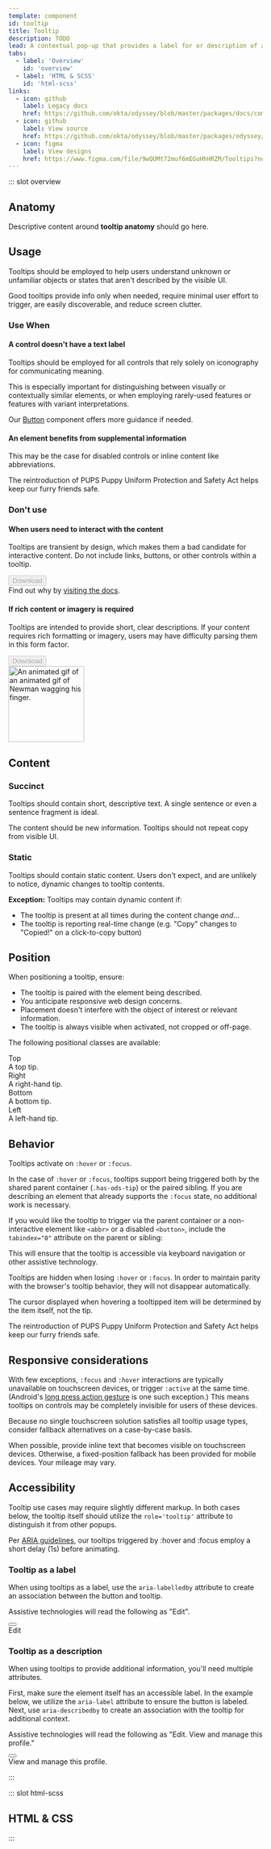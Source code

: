 ```yaml
---
template: component
id: tooltip
title: Tooltip
description: TODO
lead: A contextual pop-up that provides a label for or description of an element.
tabs:
  - label: 'Overview'
    id: 'overview'
  - label: 'HTML & SCSS'
    id: 'html-scss'
links:
  - icon: github
    label: Legacy docs
    href: https://github.com/okta/odyssey/blob/master/packages/docs/components/tooltip.md
  - icon: github
    label: View source
    href: https://github.com/okta/odyssey/blob/master/packages/odyssey/src/scss/components/_tooltip.scss
  - icon: figma
    label: View designs
    href: https://www.figma.com/file/9wQUMt72muf6mEGuHhHRZM/Tooltips?node-id=25%3A2
---
```


::: slot overview

## Anatomy

<Description>

<span class="is-fpo">Descriptive content around **tooltip anatomy** should go here.</span>

</Description>

<Anatomy img="/images/anatomy-tooltip.svg" />

## Usage

<Description>

Tooltips should be employed to help users understand unknown or unfamiliar objects or states that aren't described by the visible UI.

Good tooltips provide info only when needed, require minimal user effort to trigger, are easily discoverable, and reduce screen clutter.

</Description>

<Visual>
  <template>
    <span class="has-ods-tooltip sample--tip">
      <a href=""></a>
      <aside id="download-description" class="ods-tooltip is-ods-tooltip-right" role="tooltip">
        Downloads are disabled during an import.
      </aside>
    </span>
  </template>
</Visual>

### Use When

#### A control doesn't have a text label

<Description>

Tooltips should be employed for all controls that rely solely on iconography for communicating meaning.

This is especially important for distinguishing between visually or contextually similar elements, or when employing rarely-used features or features with variant interpretations.

Our <a href="/components/button/">Button</a> component offers more guidance if needed.

</Description>

<Visual variant="positive">
  <template>
    <span class="has-ods-tooltip">
      <button class="ods-button" aria-describedby="edit-label">
        <svg aria-hidden="true" focusable="false" viewBox="0 0 14 14" fill="none" xmlns="http://www.w3.org/2000/svg" class="ods-icon"><path fill-rule="evenodd" clip-rule="evenodd" d="M12.8008 2.78969L11.2103 1.19923C10.9447 0.933589 10.5121 0.933589 10.2465 1.19923L9 2.44572L11.5543 5L12.8007 3.75351C13.0664 3.48787 13.0664 3.05533 12.8008 2.78969ZM3.5 13L10.5 6L8 3.5L1 10.5V13L3.5 13Z" fill="currentColor"/></svg>
      </button>
      <aside id="edit-label" class="ods-tooltip is-ods-tooltip-top" role="tooltip">
        Edit
      </aside>
    </span>
  </template>
</Visual>

#### An element benefits from supplemental information

<Description>

This may be the case for disabled controls or inline content like abbreviations.

</Description>

<Visual variant="positive">
  <template>
    <span class="has-ods-tooltip sample--tip">
      <button class="ods-button" aria-describedby="download-description" disabled>
        Download
      </button>
      <aside id="download-description" class="ods-tooltip is-ods-tooltip-right" role="tooltip">
        Downloads are disabled during an import.
      </aside>
    </span>
  </template>
</Visual>

<Visual variant="positive">
  <p>
    The reintroduction of
    <span class="has-ods-tooltip">
      <abbr tabindex="0" aria-describedby="pups-tip">PUPS</abbr>
      <span id="pups-tip" class="ods-tooltip is-ods-tooltip-top" role="tooltip">
        Puppy Uniform Protection and Safety Act
      </span>
    </span>
    helps keep our furry friends safe.
  </p>
</Visual>

### Don't use

#### When users need to interact with the content

<Description>

Tooltips are transient by design, which makes them a bad candidate for interactive content. Do not include links, buttons, or other controls within a tooltip.

</Description>

<Visual variant="negative">
  <span class="has-ods-tooltip sample--tip">
    <button class="ods-button" aria-describedby="download-description-link" disabled>
      Download
    </button>
    <aside id="download-description-link" class="ods-tooltip is-ods-tooltip-right" role="tooltip">
      Find out why by <a href="#">visiting the docs</a>.
    </aside>
  </span>
</Visual>

#### If rich content or imagery is required

<Description>

Tooltips are intended to provide short, clear descriptions. If your content requires rich formatting or imagery, users may have difficulty parsing them in this form factor.

</Description>

<Visual variant="negative">
  <span class="has-ods-tooltip sample--tip">
    <button class="ods-button" aria-describedby="download-description-image" disabled>
      Download
    </button>
    <aside id="download-description-image" class="ods-tooltip is-ods-tooltip-top" role="tooltip" style="width: 150px;">
      <img src="https://media.tenor.com/images/7ad30bad07a80b195d13a7119014207e/tenor.gif" alt="An animated gif of an animated gif of Newman wagging his finger." style="width: 150px;">
    </aside>
  </span>
</Visual>

## Content

### Succinct

<Description>

Tooltips should contain short, descriptive text. A single sentence or even a sentence fragment is ideal.

The content should be new information. Tooltips should not repeat copy from visible UI.

</Description>

### Static

<Description>

Tooltips should contain static content. Users don't expect, and are unlikely to notice, dynamic changes to tooltip contents.

<strong>Exception:</strong> Tooltips may contain dynamic content if:

* The tooltip is present at all times during the content change <em>and</em>...
* The tooltip is reporting real-time change (e.g. "Copy" changes to "Copied!" on a click-to-copy button)

</Description>

## Position

<Description>

When positioning a tooltip, ensure:

* The tooltip is paired with the element being described.
* You anticipate responsive web design concerns.
* Placement doesn't interfere with the object of interest or relevant information.
* The tooltip is always visible when activated, not cropped or off-page.

The following positional classes are available:

</Description>

<Visual>
  <div>
    <span class="has-ods-tooltip sample--tip">
      <abbr tabindex="0" aria-describedby="tip-top">Top</abbr>
      <aside id="tip-top" class="ods-tooltip is-ods-tooltip-top" role="tooltip">
        A top tip.
      </aside>
    </span>
    <span class="has-ods-tooltip sample--tip">
      <abbr tabindex="0" aria-describedby="tip-right">Right</abbr>
      <aside id="tip-right" class="ods-tooltip is-ods-tooltip-right" role="tooltip">
        A right-hand tip.
      </aside>
    </span>
    <span class="has-ods-tooltip sample--tip">
      <abbr tabindex="0" aria-describedby="tip-bottom">Bottom</abbr>
      <aside id="tip-bottom" class="ods-tooltip is-ods-tooltip-bottom" role="tooltip">
        A bottom tip.
      </aside>
    </span>
    <span class="has-ods-tooltip sample--tip">
      <abbr tabindex="0" aria-describedby="tip-left">Left</abbr>
      <aside id="tip-left" class="ods-tooltip is-ods-tooltip-left" role="tooltip">
        A left-hand tip.
      </aside>
    </span>
  </div>
</Visual>

## Behavior

<Description>

Tooltips activate on `:hover` or `:focus`.

In the case of `:hover` or `:focus`, tooltips support being triggered both by the shared parent container (`.has-ods-tip`) or the paired sibling. If you are describing an element that already supports the `:focus` state, no additional work is necessary.

If you would like the tooltip to trigger via the parent container or a non-interactive element like `<abbr>` or a disabled `<button>`, include the `tabindex="0"` attribute on the parent or sibling:

This will ensure that the tooltip is accessible via keyboard navigation or other assistive technology.

Tooltips are hidden when losing `:hover` or `:focus`. In order to maintain parity with the browser's tooltip behavior, they will not disappear automatically.

The cursor displayed when hovering a tooltipped item will be determined by the item itself, not the tip.

</Description>

<Visual>
  <p>
    The reintroduction of
    <span class="has-ods-tooltip">
      <abbr tabindex="0" aria-describedby="pups-tip">PUPS</abbr>
      <span id="pups-tip" class="ods-tooltip is-ods-tooltip-top" role="tooltip">
        Puppy Uniform Protection and Safety Act
      </span>
    </span>
    helps keep our furry friends safe.
  </p>
</Visual>

## Responsive considerations

<Description>

With few exceptions, `:focus` and `:hover` interactions are typically unavailable on touchscreen devices, or trigger `:active` at the same time. (Android's <a href="https://material.io/design/interaction/gestures.html#types-of-gestures">long press action gesture</a> is one such exception.) This means tooltips on controls may be completely invisible for users of these devices.

Because no single touchscreen solution satisfies all tooltip usage types, consider fallback alternatives on a case-by-case basis.

When possible, provide inline text that becomes visible on touchscreen devices. Otherwise, a fixed-position fallback has been provided for mobile devices. Your mileage may vary.

</Description>

## Accessibility

<Description>

Tooltip use cases may require slightly different markup. In both cases below, the tooltip itself should utilize the `role='tooltip'` attribute to distinguish it from other popups.

Per <a href="https://www.w3.org/TR/wai-aria-1.1/#tooltip">ARIA guidelines</a>, our tooltips triggered by :hover and :focus employ a short delay (1s) before animating.

</Description>

### Tooltip as a label

<Description>

When using tooltips as a label, use the `aria-labelledby` attribute to create an association between the button and tooltip. 

Assistive technologies will read the following as "Edit".

</Description>

<Visual>
  <span class="has-ods-tooltip">
    <button class="ods-button" aria-labelledby="access-edit-label">
      <svg aria-hidden="true" focusable="false" viewBox="0 0 14 14" fill="none" xmlns="http://www.w3.org/2000/svg" class="ods-icon"><path fill-rule="evenodd" clip-rule="evenodd" d="M12.8008 2.78969L11.2103 1.19923C10.9447 0.933589 10.5121 0.933589 10.2465 1.19923L9 2.44572L11.5543 5L12.8007 3.75351C13.0664 3.48787 13.0664 3.05533 12.8008 2.78969ZM3.5 13L10.5 6L8 3.5L1 10.5V13L3.5 13Z" fill="currentColor"/></svg>
    </button>
    <aside id="access-edit-label" class="ods-tooltip is-ods-tooltip-top" role="tooltip">
      Edit
    </aside>
  </span>
</Visual>

### Tooltip as a description

<Description>

When using tooltips to provide additional information, you'll need multiple attributes. 

First, make sure the element itself has an accessible label. In the example below, we utilize the `aria-label` attribute to ensure the button is labeled. Next, use `aria-describedby` to create an association with the tooltip for additional context.

Assistive technologies will read the following as "Edit. View and manage this profile."

</Description>

<Visual>
  <span class="has-ods-tooltip">
    <button class="ods-button" aria-label="Edit" aria-describedby="edit-description">
      <svg aria-hidden="true" focusable="false" viewBox="0 0 14 14" fill="none" xmlns="http://www.w3.org/2000/svg" class="ods-icon"><path fill-rule="evenodd" clip-rule="evenodd" d="M12.8008 2.78969L11.2103 1.19923C10.9447 0.933589 10.5121 0.933589 10.2465 1.19923L9 2.44572L11.5543 5L12.8007 3.75351C13.0664 3.48787 13.0664 3.05533 12.8008 2.78969ZM3.5 13L10.5 6L8 3.5L1 10.5V13L3.5 13Z" fill="currentColor"/></svg>
    </button>
    <aside id="edit-description" class="ods-tooltip is-ods-tooltip-top" role="tooltip">
      View and manage this profile.
    </aside>
  </span>
</Visual>

:::

::: slot html-scss
## HTML & CSS
:::
